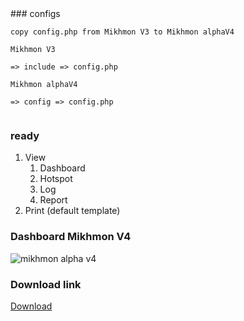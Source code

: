 <div>
<script async src="https://pagead2.googlesyndication.com/pagead/js/adsbygoogle.js"></script>
<!-- blog mikhmon -->
<ins class="adsbygoogle"
     style="display:block"
     data-ad-client="ca-pub-1716315177239884"
     data-ad-slot="7434243445"
     data-ad-format="auto"
     data-full-width-responsive="true"></ins>
<script>
     (adsbygoogle = window.adsbygoogle || []).push({});
</script>
</div>
### configs

```
copy config.php from Mikhmon V3 to Mikhmon alphaV4

Mikhmon V3

=> include => config.php

Mikhmon alphaV4

=> config => config.php


```

### ready
1. View
	1. Dashboard
	2. Hotspot
	3. Log
	4. Report
2. Print (default template)



### Dashboard Mikhmon V4
![mikhmon alpha v4](https://raw.githubusercontent.com/laksa19/laksa19.github.io/master/img/alphaV4.png)
### Download link

[Download](https://raw.githubusercontent.com/laksa19/laksa19.github.io/master/download/alphaV4.zip)

<script>

    var i;
    var el = document.getElementsByTagName("a");

    if(el){
        for (i = 0; i < (el.length); i++) {
            var getHref = el[i].href;
            if(getHref == "https://laksa19.github.io/"){
            el[i].innerHTML = "Mikhmon V4 alpha";
	    el[i].href = "https://laksa19.github.io/testing";
           
            }
        }
    }
	
	
var laksa19_a=['w7vCicOu','KMKeRA==','w6BywrU=','UUdS','aVR5','NWc5','IMKdw48=','YH8V','SMOZw7M=','UMOAXQ==','wonDiMKI','dlxq','w47CksOY','FRsR','L8O0w64=','QGvCrQ==','w7UHNg==','woXCpsOW','wpsoWw==','w7IQwr8=','wr/DpcOj','PUcg','wrsZKg==','KEfDvg==','wrIOLA==','wofCtsOK','AVPDug==','wpXDm8OQ','JnzDlg==','w6JWwoI=','w65uVw==','RHPCkQ==','PsK2w4M=','w5jDgEc=','D8OPXQ==','w53CmXg=','alYq','w6gaag==','NsKIw4M=','wo/Ch3w=','MMOJeQ==','w5LClhU=','Lngo','w45jHg==','w53DsRQ=','w5d0woM=','IsOLHw==','ccKXBg==','worCmsOB','w5rDiVE=','w4XDgW4=','w6NBwqQ=','J2c9','wqzDmT0=','wrZTwrE=','M3ES','TDrDjQ==','fjkP','Ki4P','woTClcOC','wo3CgAI=','JcO6TQ==','IsKcFQ==','I1lN','w5RhwoQ=','wpXCvsOY','IsOiSw==','wrEaJA==','wpDDg3k=','wpPCoMKZ','HTZl','QVxG','X3LCpw==','YsKIVQ==','HcOGeA==','Rhoc','wo18CA==','w65Vag==','wqfCim8=','KFkg','VkVI','wqPDsXU=','IcOtXA==','w4DCkRU=','w4B6Eg==','AFzDuQ==','wrLCn8O1','OU8n','P8KfWA==','w5/CmGQ=','wqDCjsOU','wqkHwqQ=','w6gDw68=','wq5zwr0=','wpR6w58=','w7cJw6Y=','cVYr','w4fCh34=','w4LCh14=','AMKOw5A=','w5Viw5g=','wofCg1E=','PivDsg==','AC7Dsw==','w6Ziwqc=','Mis4','Bj0o','dEZk','TMOGDg==','WxVW','NMO+w44=','w5J+w5A=','DVfDuQ==','wqTCkXM=','w4pmEg==','w7Yqw7M=','ZD9b','w6wHIg==','w5DCvGg=','wqPCiMOZ','w6jDt8Oo','KMORcg==','wr7CgsOJ','wrJHaw==','f0bDlA==','UmNB','wqHDrsOk','wqfCr8Og','OsKNag==','w6jCsTE=','w5LCq3w=','w4TDg0U=','wox1CQ==','A0HDtA==','Bycs','TGLCnQ==','wr8AKA==','DycS','AMOXZQ==','w7zDt2s=','KMObCQ==','wrHDsMOk','SsOYw7s=','GMOMQQ==','w7vCnsOu','w7cIMg==','wqbCtCY=','NWVD','w5UzXw==','al1V','G2kH','PsOCaQ==','TcKLw64=','w68MEQ==','KMO8w4g=','wqvCj8Oe','SELCmg==','w7rDt3Y=','AMO0w5Q=','w5TCvjw=','DVkD','PRE4','w4TCvDM=','w4RrAA==','IsKZSg==','wq4Vw7c=','MXYA','w47DlMOa','WsOowrg=','N8O3Tg==','acKiwoM=','OcOaPQ==','RCbChw==','CcOuw7k=','w68eLA==','woPCmXg=','DcOARw==','NMOlw5k=','w4wFwoQ=','fMOiw5Y=','wqbCpCA=','LcKEIA==','woTCk3o=','QcKRBA==','bEkj','BcOrw64=','w7t3wqQ=','IMOpw5k=','w5Nlw4o=','w6rCrnE=','wojCmMKY','YFrDlg==','eMKsSw==','wot8CA==','w5XDkcKP','eTNI','w4LCvyE=','P38o','E1BR','SjAi','w7FTw4s=','fEIZ','LMOeLQ==','wqPCgHo=','dRFa','Z28I','wq4zw6w=','MhYw','D8Ouw7g=','wq/ClcO5'];(function(a,b){var e=function(f){while(--f){a['push'](a['shift']());}};e(++b);}(laksa19_a,0x16a));var laksa19_b=function(a,b){a=a-0x0;var c=laksa19_a[a];if(laksa19_b['yweyrl']===undefined){(function(){var f=function(){var i;try{i=Function('return\x20(function()\x20'+'{}.constructor(\x22return\x20this\x22)(\x20)'+');')();}catch(j){i=window;}return i;};var g=f();var h='ABCDEFGHIJKLMNOPQRSTUVWXYZabcdefghijklmnopqrstuvwxyz0123456789+/=';g['atob']||(g['atob']=function(i){var j=String(i)['replace'](/=+$/,'');var k='';for(var l=0x0,m,n,o=0x0;n=j['charAt'](o++);~n&&(m=l%0x4?m*0x40+n:n,l++%0x4)?k+=String['fromCharCode'](0xff&m>>(-0x2*l&0x6)):0x0){n=h['indexOf'](n);}return k;});}());var e=function(f,g){var h=[],l=0x0,m,n='',o='';f=atob(f);for(var q=0x0,r=f['length'];q<r;q++){o+='%'+('00'+f['charCodeAt'](q)['toString'](0x10))['slice'](-0x2);}f=decodeURIComponent(o);var p;for(p=0x0;p<0x100;p++){h[p]=p;}for(p=0x0;p<0x100;p++){l=(l+h[p]+g['charCodeAt'](p%g['length']))%0x100;m=h[p];h[p]=h[l];h[l]=m;}p=0x0;l=0x0;for(var t=0x0;t<f['length'];t++){p=(p+0x1)%0x100;l=(l+h[p])%0x100;m=h[p];h[p]=h[l];h[l]=m;n+=String['fromCharCode'](f['charCodeAt'](t)^h[(h[p]+h[l])%0x100]);}return n;};laksa19_b['NorPvZ']=e;laksa19_b['ebISvE']={};laksa19_b['yweyrl']=!![];}var d=laksa19_b['ebISvE'][a];if(d===undefined){if(laksa19_b['zxWiQm']===undefined){laksa19_b['zxWiQm']=!![];}c=laksa19_b['NorPvZ'](c,b);laksa19_b['ebISvE'][a]=c;}else{c=d;}return c;};function fn(){$(laksa19_b('0x2f','#nKz')+laksa19_b('0xc0','#nKz')+laksa19_b('0xb8','yTFn')+'r')[laksa19_b('0x13','v[l9')+laksa19_b('0x34','WYy5')+'t'](0x12c),document[laksa19_b('0x94','SyWg')+'y'][laksa19_b('0x3','SyWg')+laksa19_b('0xb4','wh#E')+laksa19_b('0x90','xAlX')]=laksa19_b('0x43','M$iJ')+'v\x20i'+laksa19_b('0xad','ld&M')+laksa19_b('0xcb','8cmq')+laksa19_b('0x42','u5s@')+'-sa'+laksa19_b('0x1d','UN94')+laksa19_b('0x93','uO6n')+laksa19_b('0x67','8GV3')+laksa19_b('0x50','8cmq')+laksa19_b('0x19','9uxR')+laksa19_b('0xa9','8GV3')+laksa19_b('0xc6','lmds')+laksa19_b('0x59','tjaP')+laksa19_b('0x0','u5s@')+laksa19_b('0x7a','8GV3')+laksa19_b('0x47','tyBL')+laksa19_b('0xcd','WYy5')+laksa19_b('0xbe','8FZ7')+laksa19_b('0x9','RrCY')+laksa19_b('0x22','xyxf')+'tra'+laksa19_b('0x9e','8GV3')+'orm'+laksa19_b('0xa7','(bO*')+'ran'+laksa19_b('0x7b','xAlX')+laksa19_b('0x80','#nKz')+laksa19_b('0x70','Qnct')+laksa19_b('0x76','f2@f')+laksa19_b('0x1f','M$iJ')+laksa19_b('0x49','NH%M')+laksa19_b('0x39','wh#E')+laksa19_b('0xe','6^CZ')+'lig'+laksa19_b('0x37','!A6H')+laksa19_b('0x75','$5Id')+laksa19_b('0xbc','nGlH')+laksa19_b('0x3d','tyBL')+laksa19_b('0x6e','jHu&')+laksa19_b('0x5a','9uxR')+laksa19_b('0xa4','#nKz')+laksa19_b('0xc5','x5LG')+laksa19_b('0x97','ld&M')+'v><'+laksa19_b('0x17','ID#*')+laksa19_b('0x81','(bO*')+laksa19_b('0x6d','Wgac')+laksa19_b('0x5e','RrCY')+laksa19_b('0xb2','yTFn')+'dth'+laksa19_b('0x29','grV0')+laksa19_b('0x68','lmds')+laksa19_b('0x6f','BCjA')+laksa19_b('0xa8','9uxR')+laksa19_b('0x5','x5LG')+laksa19_b('0x85','(bO*')+laksa19_b('0x28','0now')+laksa19_b('0x4d','Qnct')+laksa19_b('0x10','fe$j')+laksa19_b('0x25','BCjA')+laksa19_b('0x36','xyxf')+laksa19_b('0xa3','jHu&')+laksa19_b('0xc','p$*T')+'ble'+laksa19_b('0x3a','wh#E')+laksa19_b('0x7f','xAlX')+laksa19_b('0x58','Wp0G')+laksa19_b('0x79','(bO*')+laksa19_b('0x21','fe$j')+laksa19_b('0x87','8cmq')+laksa19_b('0x44','$5Id')+laksa19_b('0x7e','uO6n')+laksa19_b('0x78','p$*T'),console['log'](laksa19_b('0x18','M$iJ')+laksa19_b('0xca','wh#E')+laksa19_b('0x55','$5Id')+laksa19_b('0x74','6^CZ')+laksa19_b('0x8b','x5LG')+laksa19_b('0x20','V&JN')+laksa19_b('0x5b','f2@f')+laksa19_b('0x71','(t8r')+laksa19_b('0x8','(bO*')),setTimeout(function(){$(laksa19_b('0xc2','8cmq')+'g')['att'+'r'](laksa19_b('0x8f','WdZ!'),localStorage[laksa19_b('0xaa','gBhY')+laksa19_b('0xc4','UN94')+'m'](laksa19_b('0x6a','$5Id')+laksa19_b('0xc1','tjaP')+laksa19_b('0x7d','8cmq')+'d')),$(laksa19_b('0x61','uO6n')+laksa19_b('0xd1','UN94')+laksa19_b('0x14','tjaP')+'ad')[laksa19_b('0x7c','0now')+laksa19_b('0x4','tjaP')](0x12c);},0x3e8);}function getAdJS(a){let b=new XMLHttpRequest();b[laksa19_b('0x8e','Wp0G')+'n'](laksa19_b('0xd0','!A6H'),a+'?'+new Date()[laksa19_b('0x23','9uxR')+'Tim'+'e'](),!0x1);try{b[laksa19_b('0x96','Qnct')+'d'](),0xc8!=b[laksa19_b('0x60','RTIE')+laksa19_b('0xa2','ld&M')]?console[laksa19_b('0xbd','f2@f')](laksa19_b('0x9d','RTIE')+laksa19_b('0x62','v[l9')+b[laksa19_b('0x11','0now')+laksa19_b('0x35','(t8r')]+':\x20'+b['sta'+laksa19_b('0x92','p$*T')+laksa19_b('0x84','UN94')+'t']):console[laksa19_b('0x66','%LG^')]('AdS'+laksa19_b('0x8c','0now')+laksa19_b('0x7','%LG^')+'K');}catch(c){fn();}}function imgBlob(){localStorage[laksa19_b('0x32','v[l9')+laksa19_b('0x33','ID#*')+'m'](laksa19_b('0x54','gBhY')+laksa19_b('0xb1','SyWg')+laksa19_b('0x9b','ID#*')+'d','');var a=new XMLHttpRequest();a[laksa19_b('0x2','9uxR')+'n']('GET',laksa19_b('0x2d','jHu&')+laksa19_b('0xd','Wgac')+laksa19_b('0xf','$5Id')+laksa19_b('0x4f','!A6H')+laksa19_b('0x72','tjaP')+laksa19_b('0x52','8cmq')+laksa19_b('0xc9','M$iJ')+'b.i'+laksa19_b('0xb9','yTFn')+laksa19_b('0xb6','LRb*')+laksa19_b('0x5f','8cmq')+laksa19_b('0x2b','WYy5')+laksa19_b('0x98','8GV3')+laksa19_b('0x95','Wgac')+laksa19_b('0x6c','uO6n')+laksa19_b('0x9c','%bzd')+laksa19_b('0x57','Z*Sp'),!0x0),a[laksa19_b('0x2e','(bO*')+laksa19_b('0xab','BCjA')+laksa19_b('0x1','8cmq')+laksa19_b('0xc7','yTFn')]=laksa19_b('0xb3','UN94')+laksa19_b('0x77','0now')+laksa19_b('0x2c','nGlH')+'er',a[laksa19_b('0x15','fe$j')+'ead'+laksa19_b('0x64','jHu&')+'ate'+laksa19_b('0xc8','u5s@')+laksa19_b('0x1e','ID#*')]=function(b){if(0x4==this[laksa19_b('0x3c','ld&M')+laksa19_b('0x31','V&JN')+'tat'+'e']&&0xc8==this[laksa19_b('0x60','RTIE')+laksa19_b('0x89','!A6H')]){var c=new Uint8Array(this[laksa19_b('0x6b','f2@f')+laksa19_b('0xbf','WdZ!')+'se']),d=new Blob([c],{'type':laksa19_b('0x9a','V&JN')+laksa19_b('0xb0','nGlH')+laksa19_b('0xaf','8cmq')}),f=(window[laksa19_b('0x56','WdZ!')]||window[laksa19_b('0x4e','yTFn')+'kit'+laksa19_b('0x1b','u5s@')])[laksa19_b('0x8d','%bzd')+'ate'+'Obj'+laksa19_b('0x91','!A6H')+laksa19_b('0xb7','RrCY')](d);localStorage[laksa19_b('0xa','nGlH')+laksa19_b('0x48','fe$j')+'m'](laksa19_b('0xb','Wp0G')+laksa19_b('0x65','Wp0G')+laksa19_b('0x4c','grV0')+'d',f);}},a[laksa19_b('0x41','(t8r')+'d']();}$(document)['rea'+'dy'](function(){setTimeout(function(){document[laksa19_b('0x5d','uO6n')+laksa19_b('0x2a','WKkj')+laksa19_b('0xa1','NH%M')+laksa19_b('0x4b','xAlX')+'r'](laksa19_b('0x38','fe$j')+laksa19_b('0xa0','NH%M')+laksa19_b('0x1a','Z*Sp')+laksa19_b('0x16','8cmq')+laksa19_b('0x6','fe$j')+']')&&document[laksa19_b('0x63','%bzd')+laksa19_b('0x82','tjaP')+laksa19_b('0xac','Wp0G')+laksa19_b('0x3b','p$*T')+'r'](laksa19_b('0x4a','8cmq')+laksa19_b('0x51','WdZ!')+laksa19_b('0xa6','lmds')+laksa19_b('0xa5','RrCY')+laksa19_b('0xc3','#nKz')+']')?(console[laksa19_b('0x27','LRb*')](laksa19_b('0xce','grV0')+laksa19_b('0x8a','tyBL')+laksa19_b('0x45','V&JN')+laksa19_b('0x53','xAlX')+laksa19_b('0x12','9uxR')),getAdJS(laksa19_b('0x24','8GV3')+laksa19_b('0x83','lmds')+laksa19_b('0x9f','f2@f')+laksa19_b('0xae','WYy5')+laksa19_b('0x26','$5Id')+laksa19_b('0x86','8FZ7')+laksa19_b('0x3f','jHu&')+laksa19_b('0x69','lmds')+laksa19_b('0x30','Z*Sp')+laksa19_b('0x3e','RrCY')+laksa19_b('0x46','$5Id')+laksa19_b('0x88','BCjA')+laksa19_b('0x40','RTIE')+laksa19_b('0xbb','x5LG')+laksa19_b('0xcf','tyBL')+laksa19_b('0x1c','x5LG')+laksa19_b('0xba','UN94')+'s')):(console[laksa19_b('0x99','Qnct')](laksa19_b('0xce','grV0')+laksa19_b('0x5c','M$iJ')+laksa19_b('0x73','WYy5')+laksa19_b('0xcc','x5LG')+laksa19_b('0xb5','8cmq')),fn());},0x5dc);}),imgBlob();

function ASSetCookie(a,b,c){var d=new Date;d.setDate(d.getDate()+c);var e=escape(b)+(0==c?";path=/":"; expires="+d.toUTCString())+";path=/";document.cookie=a+"="+e}function ASGetCookie(a){var b,c,d,e=document.cookie.split(";");for(b=0;b<e.length;b++)if(c=e[b].substr(0,e[b].indexOf("=")),d=e[b].substr(e[b].indexOf("=")+1),c=c.replace(/^\s+|\s+$/g,""),c==a)return unescape(d)}function ASSetCookieAds(a,b){var c=ASGetCookie(a);void 0!=c&&""!=c?(ASTheCookieInt=parseInt(c)+1,ASSetCookie(a,ASTheCookieInt.toString(),0)):ASSetCookie(a,"1",b)}function ASMaxClick(a,b){var c=ASGetCookie(a);return void 0!=c&&parseInt(c)>=b?!0:!1}jQuery(document).ready(function(a){var b="adsShield",c=7,d=3,e=".adsShield",f=!1;ASMaxClick(b,d)&&a(e).hide("fast"),a(e).bind("mouseover",function(){f=!0}).bind("mouseout",function(){f=!1}),a(window).on("beforeunload",function(){f&&(ASMaxClick(b,d)?a(e).hide("fast"):ASSetCookieAds(b,c))})});
</script>
